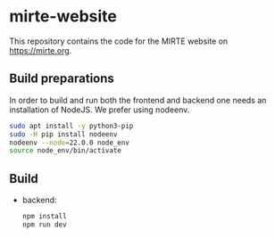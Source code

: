 # mirte-website

This repository contains the code for the MIRTE website on https://mirte.org.

## Build preparations

In order to build and run both the frontend and backend one needs an installation of NodeJS. We
prefer using nodeenv.

```sh
sudo apt install -y python3-pip
sudo -H pip install nodeenv
nodeenv --node=22.0.0 node_env
source node_env/bin/activate
```

## Build

- backend:

  ```sh
  npm install
  npm run dev
  ```

